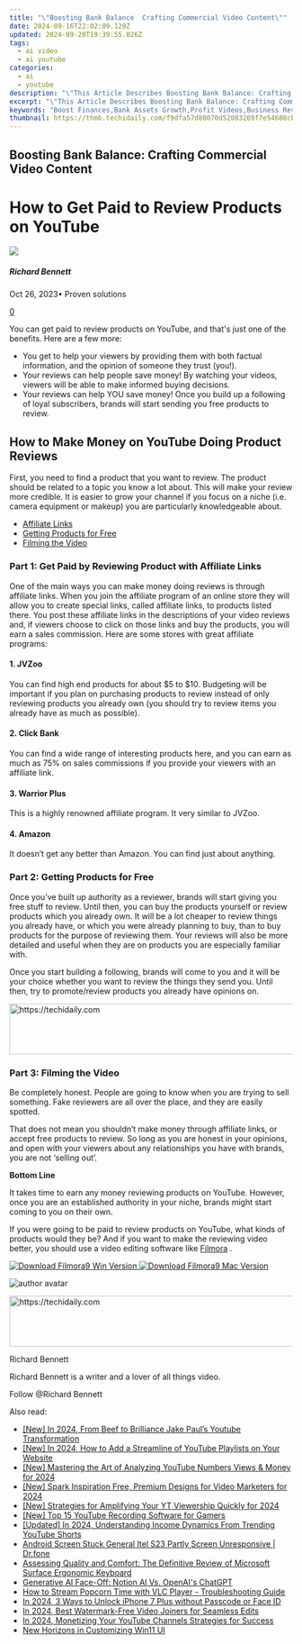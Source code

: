 ```yaml
---
title: "\"Boosting Bank Balance  Crafting Commercial Video Content\""
date: 2024-09-16T22:02:09.120Z
updated: 2024-09-20T19:39:55.026Z
tags:
  - ai video
  - ai youtube
categories:
  - ai
  - youtube
description: "\"This Article Describes Boosting Bank Balance: Crafting Commercial Video Content\""
excerpt: "\"This Article Describes Boosting Bank Balance: Crafting Commercial Video Content\""
keywords: "Boost Finances,Bank Assets Growth,Profit Videos,Business Revenue,Income Uplift,Merchant Savings,Commercial Ads"
thumbnail: https://thmb.techidaily.com/f9dfa57d80070d52083269f7e54688cbc55bc603dffea5c52daaecde9ad2614f.jpg
---
```


## Boosting Bank Balance: Crafting Commercial Video Content

# How to Get Paid to Review Products on YouTube

![](https://images.wondershare.com/filmora/article-images/richard-bennett.jpg)

##### Richard Bennett

 Oct 26, 2023• Proven solutions

[0](#commentsBoxSeoTemplate)

You can get paid to review products on YouTube, and that's just one of the benefits. Here are a few more:

* You get to help your viewers by providing them with both factual information, and the opinion of someone they trust (you!).
* Your reviews can help people save money! By watching your videos, viewers will be able to make informed buying decisions.
* Your reviews can help YOU save money! Once you build up a following of loyal subscribers, brands will start sending you free products to review.

## How to Make Money on YouTube Doing Product Reviews

First, you need to find a product that you want to review. The product should be related to a topic you know a lot about. This will make your review more credible. It is easier to grow your channel if you focus on a niche (i.e. camera equipment or makeup) you are particularly knowledgeable about.

* [Affiliate Links](#affiliatelinks)
* [Getting Products for Free](#freeproducts)
* [Filming the Video](#filming)

### Part 1: Get Paid by Reviewing Product with Affiliate Links

One of the main ways you can make money doing reviews is through affiliate links. When you join the affiliate program of an online store they will allow you to create special links, called affiliate links, to products listed there. You post these affiliate links in the descriptions of your video reviews and, if viewers choose to click on those links and buy the products, you will earn a sales commission. Here are some stores with great affiliate programs:

#### 1\. JVZoo

You can find high end products for about $5 to $10\. Budgeting will be important if you plan on purchasing products to review instead of only reviewing products you already own (you should try to review items you already have as much as possible).

#### 2\. Click Bank

You can find a wide range of interesting products here, and you can earn as much as 75% on sales commissions if you provide your viewers with an affiliate link.

#### 3\. Warrior Plus

This is a highly renowned affiliate program. It very similar to JVZoo.

#### 4\. Amazon

It doesn’t get any better than Amazon. You can find just about anything.

### Part 2:  Getting Products for Free

Once you’ve built up authority as a reviewer, brands will start giving you free stuff to review. Until then, you can buy the products yourself or review products which you already own. It will be a lot cheaper to review things you already have, or which you were already planning to buy, than to buy products for the purpose of reviewing them. Your reviews will also be more detailed and useful when they are on products you are especially familiar with.

Once you start building a following, brands will come to you and it will be your choice whether you want to review the things they send you. Until then, try to promote/review products you already have opinions on.

<!-- affiliate ads begin -->
<a href="https://aligracehair.sjv.io/c/5597632/1997722/19272" target="_top" id="1997722">
  <img src="//a.impactradius-go.com/display-ad/19272-1997722" border="0" alt="https://techidaily.com" width="728" height="90"/>
</a>
<img height="0" width="0" src="https://aligracehair.sjv.io/i/5597632/1997722/19272" style="position:absolute;visibility:hidden;" border="0" />
<!-- affiliate ads end -->

### Part 3:  Filming the Video

Be completely honest. People are going to know when you are trying to sell something. Fake reviewers are all over the place, and they are easily spotted.

That does not mean you shouldn’t make money through affiliate links, or accept free products to review. So long as you are honest in your opinions, and open with your viewers about any relationships you have with brands, you are not ‘selling out’.

**Bottom Line**

It takes time to earn any money reviewing products on YouTube. However, once you are an established authority in your niche, brands might start coming to you on their own.

If you were going to be paid to review products on YouTube, what kinds of products would they be? And if you want to make the reviewing video better, you should use a video editing software like [Filmora](https://tools.techidaily.com/wondershare/filmora/download/) .

[![Download Filmora9 Win Version](https://images.wondershare.com/filmora/guide/download-btn-win.jpg) ](https://tools.techidaily.com/wondershare/filmora/download/) [![Download Filmora9 Mac Version](https://images.wondershare.com/filmora/guide/download-btn-mac.jpg) ](https://tools.techidaily.com/wondershare/filmora/download/)

![author avatar](https://images.wondershare.com/filmora/article-images/richard-bennett.jpg)

<!-- affiliate ads begin -->
<a href="https://appsumo.8odi.net/c/5597632/2075462/7443" target="_top" id="2075462">
  <img src="//a.impactradius-go.com/display-ad/7443-2075462" border="0" alt="https://techidaily.com" width="728" height="90"/>
</a>
<img height="0" width="0" src="https://appsumo.8odi.net/i/5597632/2075462/7443" style="position:absolute;visibility:hidden;" border="0" />
<!-- affiliate ads end -->

Richard Bennett

Richard Bennett is a writer and a lover of all things video.

Follow @Richard Bennett

<ins class="adsbygoogle"
     style="display:block"
     data-ad-format="autorelaxed"
     data-ad-client="ca-pub-7571918770474297"
     data-ad-slot="1223367746"></ins>

<ins class="adsbygoogle"
     style="display:block"
     data-ad-client="ca-pub-7571918770474297"
     data-ad-slot="8358498916"
     data-ad-format="auto"
     data-full-width-responsive="true"></ins>

<span class="atpl-alsoreadstyle">Also read:</span>
<div><ul>
<li><a href="https://youtube-webster.techidaily.com/n-2024-from-beef-to-brilliance-jake-pauls-youtube-transformation/"><u>[New] In 2024, From Beef to Brilliance Jake Paul’s Youtube Transformation</u></a></li>
<li><a href="https://youtube-webster.techidaily.com/n-2024-how-to-add-a-streamline-of-youtube-playlists-on-your-website/"><u>[New] In 2024, How to Add a Streamline of YouTube Playlists on Your Website</u></a></li>
<li><a href="https://youtube-webster.techidaily.com/astering-the-art-of-analyzing-youtube-numbers-views-and-money-for-2024/"><u>[New] Mastering the Art of Analyzing YouTube Numbers Views & Money for 2024</u></a></li>
<li><a href="https://youtube-webster.techidaily.com/park-inspiration-free-premium-designs-for-video-marketers-for-2024/"><u>[New] Spark Inspiration Free, Premium Designs for Video Marketers for 2024</u></a></li>
<li><a href="https://youtube-webster.techidaily.com/trategies-for-amplifying-your-yt-viewership-quickly-for-2024/"><u>[New] Strategies for Amplifying Your YT Viewership Quickly for 2024</u></a></li>
<li><a href="https://facebook-video-share.techidaily.com/new-top-15-youtube-recording-software-for-gamers/"><u>[New] Top 15 YouTube Recording Software for Gamers</u></a></li>
<li><a href="https://youtube-webster.techidaily.com/ed-in-2024-understanding-income-dynamics-from-trending-youtube-shorts/"><u>[Updated] In 2024, Understanding Income Dynamics From Trending YouTube Shorts</u></a></li>
<li><a href="https://howto.techidaily.com/android-screen-stuck-general-itel-s23-partly-screen-unresponsive-drfone-by-drfone-fix-android-problems-fix-android-problems/"><u>Android Screen Stuck General Itel S23 Partly Screen Unresponsive | Dr.fone</u></a></li>
<li><a href="https://buynow-help.techidaily.com/assessing-quality-and-comfort-the-definitive-review-of-microsoft-surface-ergonomic-keyboard/"><u>Assessing Quality and Comfort: The Definitive Review of Microsoft Surface Ergonomic Keyboard</u></a></li>
<li><a href="https://tech-haven.techidaily.com/generative-ai-face-off-notion-ai-vs-openais-chatgpt/"><u>Generative AI Face-Off: Notion AI Vs. OpenAI's ChatGPT</u></a></li>
<li><a href="https://discover-best.techidaily.com/how-to-stream-popcorn-time-with-vlc-player-troubleshooting-guide/"><u>How to Stream Popcorn Time with VLC Player - Troubleshooting Guide</u></a></li>
<li><a href="https://ios-unlock.techidaily.com/in-2024-3-ways-to-unlock-iphone-7-plus-without-passcode-or-face-id-by-drfone-ios/"><u>In 2024, 3 Ways to Unlock iPhone 7 Plus without Passcode or Face ID</u></a></li>
<li><a href="https://ai-vdieo-software.techidaily.com/in-2024-best-watermark-free-video-joiners-for-seamless-edits/"><u>In 2024, Best Watermark-Free Video Joiners for Seamless Edits</u></a></li>
<li><a href="https://youtube-webster.techidaily.com/24-monetizing-your-youtube-channels-strategies-for-success/"><u>In 2024, Monetizing Your YouTube Channels Strategies for Success</u></a></li>
<li><a href="https://windows11.techidaily.com/new-horizons-in-customizing-win11-ui/"><u>New Horizons in Customizing Win11 UI</u></a></li>
</ul></div>

